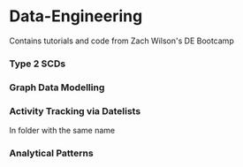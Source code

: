 # Data-Engineering
Contains tutorials and code from Zach Wilson's DE Bootcamp


### Type 2 SCDs

### Graph Data Modelling

### Activity Tracking via Datelists
In folder with the same name

### Analytical Patterns
